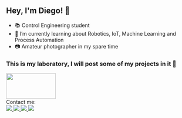 ## Hey, I'm Diego! 👋

- 📚 Control Engineering student
- 🧐 I’m currently learning about Robotics, IoT, Machine Learning and Process Automation
- 📷 Amateur photographer in my spare time

### This is my laboratory, I will post some of my projects in it 🤖
<!---
My worktools:
 <div>
  <img align="center" alt="" height="30" width="30" src="https://cdn.jsdelivr.net/gh/devicons/devicon@latest/icons/python/python-original.svg">
  <img align="center" alt="" height="30" width="30" src="https://cdn.jsdelivr.net/gh/devicons/devicon@latest/icons/matlab/matlab-original.svg">
  <img align="center" alt="" height="30" width="30" src="https://cdn.jsdelivr.net/gh/devicons/devicon@latest/icons/arduino/arduino-original.svg">
  <img align="center" alt="" height="30" width="30" src="https://qph.cf2.quoracdn.net/main-qimg-102fec010b7e7e775752cafab76cfe2e">
 </div>


<br>
-->
<div>
  <img align="center" alt="" height="70" width="135" src="https://github.com/diegusxavier/diegusxavier/assets/84353894/9a0cb643-e650-4053-a250-561f20ac85c5">
</div>
Contact me:
<div>
  <a href="https://www.linkedin.com/in/diego-xavier-m" target="_blank"><img src="https://img.shields.io/badge/LinkedIn-0077B5?style=for-the-badge&logo=linkedin&logoColor=white">
  <a href="mailto:contato.diegoxaviermachado@gmail.com" target="_blank"><img src="https://img.shields.io/badge/Gmail-D14836?style=for-the-badge&logo=gmail&logoColor=white">
  <a href="https://wa.me/5528999210796" target="_blank"><img src="https://img.shields.io/badge/WhatsApp-25D366?style=for-the-badge&logo=whatsapp&logoColor=white">
  <a href="https://www.instagram.com/diegus_xavier" target="_blank"><img src="https://img.shields.io/badge/Instagram-E4405F?style=for-the-badge&logo=instagram&logoColor=white">
</div>
